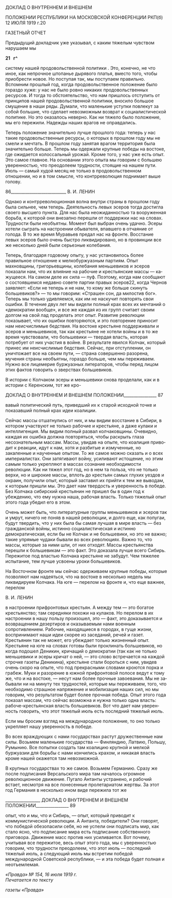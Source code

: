 ДОКЛАД О ВНУТРЕННЕМ И ВНЕШНЕМ

ПОЛОЖЕНИИ РЕСПУБЛИКИ НА МОСКОВСКОЙ КОНФЕРЕНЦИИ РКП(б) 12 ИЮЛЯ 1919 г.20

ГАЗЕТНЫЙ ОТЧЕТ

Предыдущий докладчик уже указывал, с каким тяжелым чувством нарушаем мы

**21   г^**

систему нашей продовольственной политики . Это, конечно, не что иное, как непроч­ное штопанье дырявого платья, вместо того, чтобы приобрести новое. Но поступая так, мы поступаем правильно. Вспомним прошлый год, когда продовольственное положе­ние было гораздо хуже: у нас не было ровно никаких продовольственных ресурсов. И тогда то обстоятельство, что нам пришлось отступить от принципов нашей продоволь­ственной политики, вносило большое смущение в наши ряды. Думали, что маленькие уступки повлекут за собой большие, что сделает невозможным возврат к социалистиче­ской политике. Но это оказалось неверно. Как ни тяжело было положение, мы его пе­режили. Надежды наших врагов не оправдались.

Теперь положение значительно лучше прошлого года: теперь у нас такие продоволь­ственные ресурсы, о которых в прошлом году мы не смели и мечтать. В прошлом году занятая врагом территория была значительно больше. Теперь мы одержали крупные победы на востоке, где ожидается колоссальный урожай. Кроме того, у нас уже есть опыт. Это самое главное. На основании этого опыта мы говорим с большею уверенно­стью, что преодолеем трудности, стоящие на нашем пути. Июль — самый худой месяц не только в продовольственном отношении, но и в том смысле, что контрреволюция поднимает выше голову.

  

86___________________________ В. И. ЛЕНИН

Однако и контрреволюционная волна внутри страны в прошлом году была сильнее, чем теперь. Деятельность левых эсеров тогда достигла своего высшего пункта. Для нас была неожиданностью та вооруженная борьба, к которой они внезапно перешли от поддержки нас на словах. Трудности были необъятны. Момент был выбран очень удач­но. Эсеры хотели сыграть на настроении обывателя, впавшего в отчаяние от голода. В то же время Муравьев предал нас на фронте. Восстание левых эсеров было очень быст­ро ликвидировано, но в провинции все же несколько дней были серьезные колебания.

Теперь, благодаря годовому опыту, у нас установилось более правильное отношение к мелкобуржуазным партиям. Опыт махновщины, григорьевщины, колебания меньше­виков и эсеров показали нам, что их влияние на рабочие и крестьянские массы — ка­жущееся. На самом деле их сила — пуф. Поэтому, когда нам сообщают о состоявшемся недавно совете партии правых эсеров22, когда Чернов заявляет: «Если не теперь и не нам, то кому же больше скинуть большевиков?» — то мы говорим: «Страшен сон, да милостив бог». Теперь мы только удивляемся, как им не наскучит повторять свои ошибки. В течение двух лет мы видели полный крах всех их мечтаний о «демократии вообще», и все же каждая из их групп считает своим долгом на свой лад проделать этот опыт. Развитие революции показывает, что их ошибки повторяются, и это повторение приносит нам неисчислимые бедствия. На востоке крестьяне поддерживали и эсеров и меньшевиков, так как крестьяне не хотели войны и в то же время чувствовали, что большевики — твердая власть, которая потребует от них участия в войне. В результате явился Колчак, который принес им неисчислимые бедствия. Сейчас, при отступлении, он уничтожает все на своем пути, — страна совершенно разорена, мучения страны не­объятны, гораздо больше, чем мы переживаем. Нужно все лицемерие буржуазных ли­тераторов, чтобы перед лицом этих фактов говорить о зверствах большевиков.

В истории с Колчаком эсеры и меньшевики снова проделали, как и в истории с Ке­ренским, тот же кро-

  

ДОКЛАД О ВНУТРЕННЕМ И ВНЕШНЕМ ПОЛОЖЕНИИ________________ 87

вавый политический путь, приведший их к старой исходной точке и показавший пол­ный крах идеи коалиции.

Сейчас массы отшатнулись от них, и мы видим восстание в Сибири, в котором уча­ствуют не только рабочие и крестьяне, а даже кулаки и интеллигенция. Мы видим пол­ный развал колчаковщины. Очевидно, каждая их ошибка должна повторяться, чтобы раскрыть глаза несознательным массам. Массы, увидав на опыте, что коалиция приво­дит к реакции, идут к нам, хотя и разбитые и измученные, но закаленные и наученные опытом. То же самое можно сказать и о всех империалистах. Они затягивают войну, усиливают истощение, но этим самым только укрепляют в массах сознание необходи­мости революции. Как ни тяжел этот год, но в нем та польза, что не только верхи, но и широкие массы, вплоть до крестьян самых глухих уездов и окраин, получили опыт, ко­торый заставил их прийти к тем же выводам, к которым пришли мы. Это дает нам твердость и уверенность в победе. Без Колчака сибирский крестьянин не пришел бы в один год к убеждению, что ему нужна наша, рабочая власть. Только тяжелый опыт это­го года убедил его в этом.

Очень может быть, что литературные группы меньшевиков и эсеров так и умрут, ни­чего не поняв в нашей революции, и долго еще, как попугаи, будут твердить, что у них была бы самая лучшая в мире власть — без гражданской войны, истинно социалисти­ческая и истинно демократическая, если бы не Колчак и не большевики, но это не важ­но; такие упрямые чудаки бывали во всех революциях. Важно то, что массы, которые за ними шли, от них отходят. Массы крестьянства перешли к большевикам — это факт. Это доказала лучше всего Сибирь. Пережитое под властью Колчака крестьяне не забу­дут. Чем тяжелее испытание, тем лучше усвоены уроки большевиков.

На Восточном фронте мы сейчас одерживаем крупные победы, которые позволяют нам надеяться, что на востоке в несколько недель мы ликвидируем Колчака. На юге — перелом на фронте и, что еще важнее, перелом

  

В. И. ЛЕНИН

в настроении прифронтовых крестьян. А между тем — это богатое крестьянство; там середняки похожи на кулаков. Но перелом в их настроении в нашу пользу произошел, это — факт, это доказывается и возвращением дезертиров и оказываемым нами воен­ным сопротивлением. Рабочие, находящиеся в городах, в гуще жизни, воспринимают наши идеи скорее из заседаний, речей и газет. Крестьянин так не может, его убеждает только жизненный опыт. Крестьяне на юге на словах готовы были проклинать больше­виков, но когда подошел Деникин, кричащий о демократии (так как не только меньше­вики и эсеры кричат о ней, — это слово встречается на каждой строчке газеты Деники­на), крестьяне стали бороться с ним, увидев очень скоро на опыте, что под прекрасны­ми словами кроются порка и грабеж. Муки и разорение в южной прифронтовой полосе ведут к тому же, что и на востоке, — несут нам более прочные завоевания. Мы не за­бывали ни на минуту тех трудностей, которые мы переживаем, того, что необходимо страшное напряжение и мобилизация наших сил, но мы говорим, что результатом будет более прочная победа. Опыт этого года показал массам, что сейчас возможна и нужна только одна власть: рабоче-крестьянская власть большевиков. Вот что дает нам уверен­ность говорить, что этот тяжелый июль есть последний тяжелый июль.

Если мы бросим взгляд на международное положение, то оно только укрепляет нашу уверенность в победе.

Во всех враждующих с нами государствах растут дружественные нам силы. Возьмем маленькие государства — Финляндию, Латвию, Польшу, Румынию. Все попытки соз­дать там коалицию крупной и мелкой буржуазии для борьбы с нами кончились крахом, и никакая власть кроме нашей окажется там невозможной.

В крупных государствах то же самое. Возьмем Германию. Сразу же после подписа­ния Версальского мира там началось огромное революционное движение. Пугало Ан­танты устранено, и рабочий встает, несмотря на все понесенные пролетариатом жерт­вы. За этот год Германия в несколько ином виде пережила тот же

  

_________________ ДОКЛАД О ВНУТРЕННЕМ И ВНЕШНЕМ ПОЛОЖЕНИИ________________ 89

опыт, что и мы, что и Сибирь, — опыт, который приводит к коммунистической рево­люции. А Антанта, победители? Они говорят, что победой обезопасили себя, но не ус­пели они подписать мир, как стало ясно, что подписание мира есть подписание собст­венного приговора. Движение масс против них усиливается. Вот почему, учитывая все пережитое, весь опыт этого года, мы с уверенностью говорим, что трудности преодоле­ем, что этот июль — последний тяжелый июль, а следующий июль мы встретим побе­дой международной Советской республики, — и эта победа будет полная и неотъемле­мая.

_«Правда» № 154, 16 июля 1919 г.                                                            Печатается по тексту_

_газеты «Правда»_